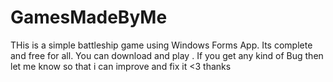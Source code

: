 # GamesMadeByMe
THis is a simple battleship game using Windows Forms App.
Its complete and free for all. You can download and play .
If you get any kind of Bug then let me know so that i can improve and fix it <3 thanks
